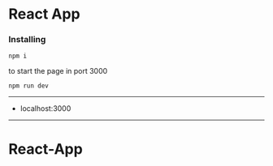 # React App

### Installing
```
npm i
```

to start the page in port 3000

```
npm run dev
```

---

- localhost:3000

---
# React-App
